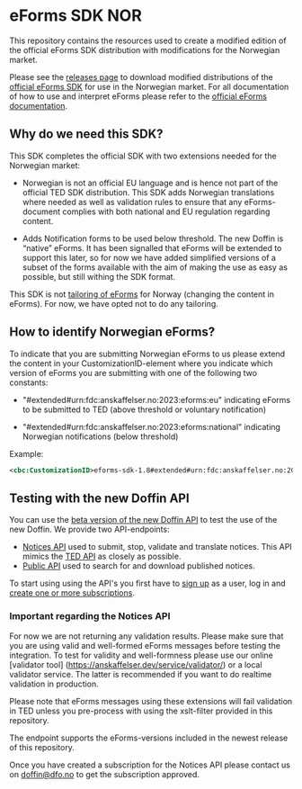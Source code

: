 # eForms SDK NOR

This repository contains the resources used to create a modified edition of the official eForms SDK distribution with modifications for the Norwegian market.

Please see the [releases page](https://github.com/anskaffelser/eforms-sdk-nor/releases) to download modified distributions of the [official eForms SDK](https://github.com/OP-TED/eForms-SDK) for use in the Norwegian market. For all documentation of how to use and interpret eForms please refer to the [official eForms documentation](https://docs.ted.europa.eu/home/index.html).


## Why do we need this SDK? 

This SDK completes the official SDK with two extensions needed for the Norwegian market: 

* Norwegian is not an official EU language and is hence not part of the official TED SDK distribution. This SDK adds Norwegian translations where needed as well as validation rules to ensure that any eForms-document complies with both national and EU regulation regarding content. 

* Adds Notification forms to be used below threshold. The new Doffin is “native” eForms. It has been signalled that eForms will be extended to support this later, so for now we have added simplified versions of a subset of the forms available with the aim of making the use as easy as possible, but still withing the SDK format.  

This SDK is not [tailoring of eForms](https://op.europa.eu/en/publication-detail/-/publication/73a78487-cc8b-11ea-adf7-01aa75ed71a1) for Norway (changing the content in eForms). For now, we have opted not to do any tailoring.


## How to identify Norwegian eForms?

To indicate that you are submitting Norwegian eForms to us please extend the content in your CustomizationID-element where you indicate which version of eForms you are submitting with one of the following two constants:

* "#extended#urn:fdc:anskaffelser.no:2023:eforms:eu" indicating eForms to be submitted to TED (above threshold or voluntary notification)

* "#extended#urn:fdc:anskaffelser.no:2023:eforms:national" indicating Norwegian notifications (below threshold)

Example:

```xml
<cbc:CustomizationID>eforms-sdk-1.8#extended#urn:fdc:anskaffelser.no:2023:eforms:national</cbc:CustomizationID> 
```


## Testing with the new Doffin API

You can use the [beta version of the new Doffin API](https://dof-notices-dev-api.developer.azure-api.net/) to test the use of the new Doffin. We provide two API-endpoints:
* [Notices API](https://dof-notices-dev-api.developer.azure-api.net/api-details#api=eform-api&operation=645cce8e4ffd2d6d5768181e) used to submit, stop, validate and translate notices. This API mimics the [TED API](https://docs.ted.europa.eu/api/index.html) as closely as possible.
* [Public API](https://dof-notices-dev-api.developer.azure-api.net/api-details#api=public-api&operation=65015b9b566f983bdcfcaee7) used to search for and download published notices.

To start using using the API's you first have to [sign up](https://dof-notices-dev-api.developer.azure-api.net/signup) as a user, log in and [create one or more subscriptions](https://dof-notices-dev-api.developer.azure-api.net/profile).

### Important regarding the Notices API
For now we are not returning any validation results. Please make sure that you are using valid and well-formed eForms messages before testing the integration. To test for validity and well-formness please use our online [validator tool] (https://anskaffelser.dev/service/validator/) or a local validator service. The latter is recommended if you want to do realtime validation in production.  

Please note that eForms messages using these extensions will fail validation in TED unless you pre-process with using the xslt-filter provided in this repository. 

The endpoint supports the eForms-versions included in the newest release of this repository. 

Once you have created a subscription for the Notices API please contact us on [doffin@dfo.no](mailto:doffin@dfo.no) to get the subscription approved. 
